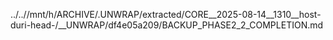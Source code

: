 ../..//mnt/h/ARCHIVE/.UNWRAP/extracted/CORE__2025-08-14__1310__host-duri-head-/__UNWRAP/df4e05a209/BACKUP_PHASE2_2_COMPLETION.md